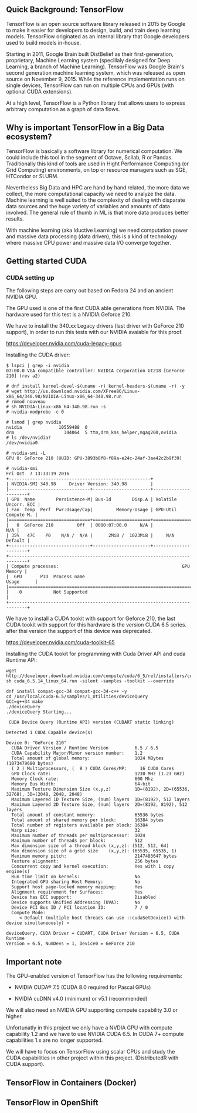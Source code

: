 ## Quick Background: TensorFlow

TensorFlow is an open source software library released in 2015 by Google to
make it easier for developers to design, build, and train deep learning models.
TensorFlow originated as an internal library that Google developers used to
build models in-house.

Starting in 2011, Google Brain built DistBelief as their first-generation,
proprietary, Machine Learning system (specillaly designed for Deep Learning, a 
branch of Machine Learning). TensorFlow was Google Brain's second generation 
machine learning system, which was released as open source on November 9, 2015. 
While the reference implementation runs on single devices, TensorFlow can run 
on multiple CPUs and GPUs (with optional CUDA extensions).

At a high level, TensorFlow is a Python library that allows users to express
arbitrary computation as a graph of data flows.

## Why is important TensorFlow in a Big Data ecosystem?

TensorFlow is basically a software library for numerical computation. We could
include this tool in the segment of Octave, Scilab, R or Pandas. Traditionally
this kind of tools are used in Hight Performance Computing (or Grid Computing)
environments, on top or resource managers such as SGE, HTCondor or SLURM.

Nevertheless Big Data and HPC are hand by hand related, the more data we
collect, the more computational capacity we need to analyze the data.
Machine learning is well suited to the complexity of dealing with disparate
data sources and the huge variety of variables and amounts of data involved. 
The general rule of thumb in ML is that more data produces better results.

With machine learning (aka Iductive Learning) we need computation power and 
massive data processing (data driven), this is a kind of technology where 
massive CPU power and massive data I/O converge together.

## Getting started CUDA

### CUDA setting up

The following steps are carry out based on Fedora 24 and an ancient NVIDIA GPU.

The GPU used is one of the first CUDA able generations from NVIDIA. The
hardware used for this test is a NVIDIA Geforce 210.

We have to install the 340.xx Legacy drivers (last driver with GeForce 210 
support), in order to run this tests with our NVIDIA avaiable for this proof.

https://developer.nvidia.com/cuda-legacy-gpus

Installing the CUDA driver:

``````
$ lspci | grep -i nvidia
07:00.0 VGA compatible controller: NVIDIA Corporation GT218 [GeForce 210] (rev a2)

# dnf install kernel-devel-$(uname -r) kernel-headers-$(uname -r) -y
# wget http://us.download.nvidia.com/XFree86/Linux-x86_64/340.98/NVIDIA-Linux-x86_64-340.98.run
# rmmod nouveau
# sh NVIDIA-Linux-x86_64-340.98.run -s
# nvidia-modprobe -c 0 

# lsmod | grep nvidia
nvidia              10559488  0
drm                   344064  5 ttm,drm_kms_helper,mgag200,nvidia
# ls /dev/nvidia?
/dev/nvidia0

# nvidia-smi -L
GPU 0: GeForce 210 (UUID: GPU-3893b8f8-f89a-e24c-24af-3ae42c2b9f39)

# nvidia-smi 
Fri Oct  7 13:33:19 2016       
+------------------------------------------------------+                       
| NVIDIA-SMI 340.98     Driver Version: 340.98         |                       
|-------------------------------+----------------------+----------------------+
| GPU  Name        Persistence-M| Bus-Id        Disp.A | Volatile Uncorr. ECC |
| Fan  Temp  Perf  Pwr:Usage/Cap|         Memory-Usage | GPU-Util  Compute M. |
|===============================+======================+======================|
|   0  GeForce 210         Off  | 0000:07:00.0     N/A |                  N/A |
| 35%   47C    P0    N/A /  N/A |      2MiB /  1023MiB |     N/A      Default |
+-------------------------------+----------------------+----------------------+
+-----------------------------------------------------------------------------+
| Compute processes:                                               GPU Memory |
|  GPU       PID  Process name                                     Usage      |
|=============================================================================|
|    0            Not Supported                                               |
+-----------------------------------------------------------------------------+

``````

We have to install a CUDA tookit with support for Geforce 210, the last CUDA
tookit with support for this hardware is the version CUDA 6.5 series. after
thsi version the support of this device was deprecated.

https://developer.nvidia.com/cuda-toolkit-65

Installing the CUDA tookit for programming with  Cuda Driver API and cuda
Runtime API:

``````
wget http://developer.download.nvidia.com/compute/cuda/6_5/rel/installers/cuda_6.5.14_linux_64.run
sh cuda_6.5.14_linux_64.run -silent -samples -toolkit --override

dnf install compat-gcc-34 compat-gcc-34-c++ -y
cd /usr/local/cuda-6.5/samples/1_Utilities/deviceQuery
GCC=g++34 make
./deviceQuery 
./deviceQuery Starting...

 CUDA Device Query (Runtime API) version (CUDART static linking)

Detected 1 CUDA Capable device(s)

Device 0: "GeForce 210"
  CUDA Driver Version / Runtime Version          6.5 / 6.5
  CUDA Capability Major/Minor version number:    1.2
  Total amount of global memory:                 1024 MBytes (1073479680 bytes)
  ( 2 ) Multiprocessors, (  8 ) CUDA Cores/MP:     16 CUDA Cores
  GPU Clock rate:                                1230 MHz (1.23 GHz)
  Memory Clock rate:                             600 Mhz
  Memory Bus Width:                              64-bit
  Maximum Texture Dimension Size (x,y,z)         1D=(8192), 2D=(65536, 32768), 3D=(2048, 2048, 2048)
  Maximum Layered 1D Texture Size, (num) layers  1D=(8192), 512 layers
  Maximum Layered 2D Texture Size, (num) layers  2D=(8192, 8192), 512 layers
  Total amount of constant memory:               65536 bytes
  Total amount of shared memory per block:       16384 bytes
  Total number of registers available per block: 16384
  Warp size:                                     32
  Maximum number of threads per multiprocessor:  1024
  Maximum number of threads per block:           512
  Max dimension size of a thread block (x,y,z): (512, 512, 64)
  Max dimension size of a grid size    (x,y,z): (65535, 65535, 1)
  Maximum memory pitch:                          2147483647 bytes
  Texture alignment:                             256 bytes
  Concurrent copy and kernel execution:          Yes with 1 copy engine(s)
  Run time limit on kernels:                     No
  Integrated GPU sharing Host Memory:            No
  Support host page-locked memory mapping:       Yes
  Alignment requirement for Surfaces:            Yes
  Device has ECC support:                        Disabled
  Device supports Unified Addressing (UVA):      No
  Device PCI Bus ID / PCI location ID:           7 / 0
  Compute Mode:
     < Default (multiple host threads can use ::cudaSetDevice() with device simultaneously) >

deviceQuery, CUDA Driver = CUDART, CUDA Driver Version = 6.5, CUDA Runtime
Version = 6.5, NumDevs = 1, Device0 = GeForce 210
``````

## Important note

The GPU-enabled version of TensorFlow has the following requirements:

- NVIDIA CUDA® 7.5 (CUDA 8.0 required for Pascal GPUs)

- NVIDIA cuDNN v4.0 (minimum) or v5.1 (recommended)

We will also need an NVIDIA GPU supporting compute capability 3.0 or higher.

Unfortunatly in this project we only have a NVDIA GPU with compute capability
1.2 and we have to use NVIDIA CUDA 6.5. In CUDA 7+ compute capabilities 1.x are 
no longer supported.

We will have to focus on TensorFlow using scalar CPUs and study the CUDA
capabilities in other project within this project. (DistributedR with CUDA
support).

## TensorFlow in Containers (Docker)

## TensorFlow in OpenShift
